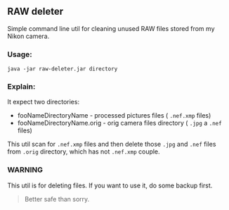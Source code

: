 ## RAW deleter

Simple command line util for cleaning unused RAW files stored from my Nikon camera.

### Usage:

`java -jar raw-deleter.jar directory`

### Explain:

It expect two directories:

* fooNameDirectoryName - processed pictures files ( `.nef.xmp` files)
* fooNameDirectoryName.orig - orig camera files directory ( `.jpg` a `.nef` files)

This util scan for `.nef.xmp` files and then delete those `.jpg` and `.nef` files from `.orig` directory, which has not `.nef.xmp` couple.

### WARNING

This util is for deleting files. If you want to use it, do some backup first.
> Better safe than sorry.
